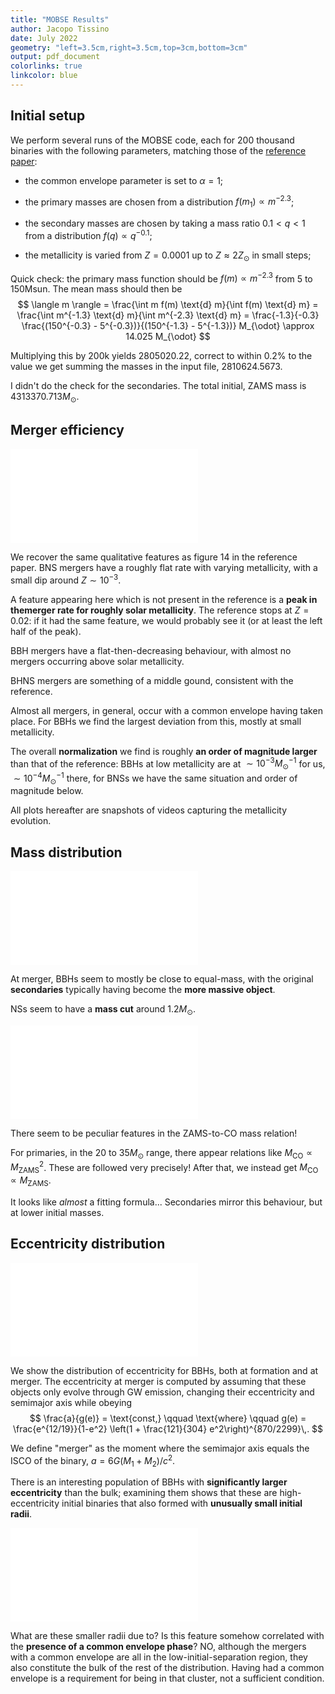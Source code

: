 ```yaml
---
title: "MOBSE Results"
author: Jacopo Tissino
date: July 2022
geometry: "left=3.5cm,right=3.5cm,top=3cm,bottom=3cm"
output: pdf_document
colorlinks: true
linkcolor: blue
---
```


## Initial setup

We perform several runs of the MOBSE code, 
each for 200 thousand binaries with the following parameters,
matching those of the [reference paper](https://arxiv.org/abs/1806.00001):

- the common envelope parameter is set to $\alpha = 1$;
- the primary masses are chosen from a distribution $f(m_1) \propto m^{-2.3}$;
- the secondary masses are chosen by taking a mass ratio $0.1< q < 1$ 
    from a distribution $f(q) \propto q^{-0.1}$;

- the metallicity is varied from $Z = 0.0001$ up to $Z \approx 2 Z_{\odot}$ in small steps;

Quick check: the primary mass function should be $f(m) \propto m^{-2.3}$ from 5 to 150Msun.
The mean mass should then be 
$$ \langle m \rangle 
= \frac{\int m f(m) \text{d} m}{\int f(m) \text{d} m}
= \frac{\int m^{-1.3} \text{d} m}{\int m^{-2.3} \text{d} m}
= \frac{-1.3}{-0.3} \frac{(150^{-0.3} - 5^{-0.3})}{(150^{-1.3} - 5^{-1.3})} M_{\odot}
\approx 14.025 M_{\odot}
$$

Multiplying this by 200k yields 2805020.22, correct to within $0.2\%$ to the value we get 
summing the masses in the input file, 2810624.5673.

I didn't do the check for the secondaries.
The total initial, ZAMS mass is $4313370.713 M_{\odot}$.

## Merger efficiency

![Merger efficiency](merger_efficiency.pdf)

We recover the same qualitative features as figure 14 in the reference paper.
BNS mergers have a roughly flat rate with varying metallicity, with a 
small dip around $Z \sim 10^{-3}$. 

A feature appearing here which is not present in the reference is a 
__peak in themerger rate for roughly solar metallicity__.
The reference stops at $Z = 0.02$: if it had the same feature, we would probably see it
(or at least the left half of the peak).

BBH mergers have a flat-then-decreasing behaviour, with almost no mergers 
occurring above solar metallicity.

BHNS mergers are something of a middle gound, consistent with the reference.

Almost all mergers, in general, occur with a common envelope having taken place.
For BBHs we find the largest deviation from this, mostly at small metallicity.

The overall __normalization__ we find is roughly __an order of magnitude larger__
than that of the reference: BBHs at low metallicity are at $\sim 10^{-3} M_{\odot}^{-1}$
for us, $\sim 10^{-4} M_{\odot}^{-1}$ there, for BNSs we have the same situation 
and order of magnitude below.

All plots hereafter are snapshots of videos capturing the metallicity evolution.

## Mass distribution

![Mass distribution at merger](frame_scatterplot_Z=0.0001.pdf)

At merger, BBHs seem to mostly be close to equal-mass, 
with the original __secondaries__ typically having become the __more massive object__.

NSs seem to have a __mass cut__ around $1.2M_{\odot}$. 

![Mass evolution](frame_initial_final_Z=0.0001.pdf)

There seem to be peculiar features in the ZAMS-to-CO mass relation! 

For primaries, in the $20$ to $35M_{\odot}$ range, 
there appear relations like $M _{\text{CO}} \propto M^2 _{\text{ZAMS}}$.
These are followed very precisely! 
After that, we instead get $M _{\text{CO}} \propto M_{\text{ZAMS}}$.

It looks like _almost_ a fitting formula...
Secondaries mirror this behaviour, but at lower initial masses.

## Eccentricity distribution

![Merger versus formation eccentricity.](frame_scatter_eccentricity_Z=0.0001.pdf)

We show the distribution of eccentricity for BBHs, both at formation
and at merger. 
The eccentricity at merger is computed by assuming that these objects only 
evolve through GW emission, changing their eccentricity and semimajor axis 
while obeying 
$$ \frac{a}{g(e)} = \text{const,} \qquad \text{where}
\qquad
g(e) = \frac{e^{12/19}}{1-e^2} \left(1 + \frac{121}{304} e^2\right)^{870/2299}\,.
$$

We define "merger" as the moment where the semimajor axis equals the ISCO of the binary, $a = 6G(M_1 + M_2) / c^2$.

There is an interesting population of BBHs with __significantly larger eccentricity__ than the bulk;
examining them shows that these are high-eccentricity initial binaries
that also formed with __unusually small initial radii__.

![Merger eccentricity versus initial separation.](frame_scatter_initial_a_Z=0.0001.pdf)

What are these smaller radii due to?
Is this feature somehow correlated with the __presence of a common envelope phase__?
NO, although the mergers with a common envelope are all in the low-initial-separation region,
they also constitute the bulk of the rest of the distribution.
Having had a common envelope is a requirement for being in that cluster, not a sufficient condition.

